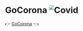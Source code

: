 # GoCorona ![Covid](img/favicon.ico "Icon")

👉 [GoCorona](https://upcassst.github.io/GoCorona/index.html) 👈
